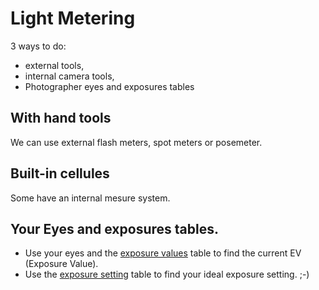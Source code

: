 # Light Metering

3 ways to do:
 - external tools,
 - internal camera tools,
 - Photographer eyes and exposures tables

## With hand tools

We can use external flash meters, spot meters or posemeter.

## Built-in cellules

Some have an internal mesure system.

## Your Eyes and exposures tables.

 * Use your eyes and the [exposure values](./exposure_values.md) table to find the current EV (Exposure Value).
 * Use the [exposure setting](./exposure_setting_from_exposure_value.md) table to find your ideal exposure setting. ;-)

